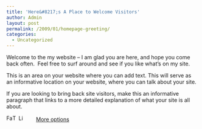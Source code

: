 ```yaml
---
title: 'Here&#8217;s A Place to Welcome Visitors'
author: Admin
layout: post
permalink: /2009/01/homepage-greeting/
categories:
  - Uncategorized
---
```

Welcome to the my website – I am glad you are here, and hope you come back often.  Feel free to surf around and see if you like what’s on my site.

This is an area on your website where you can add text. This will serve as an informative location on your website, where you can talk about your site.

If you are looking to bring back site visitors, make this an informative paragraph that links to a more detailed explanation of what your site is all about.

<div class="addtoany_share_save_container">
  <div class="a2a_kit a2a_target addtoany_list" id="wpa2a_44">
    <a class="a2a_button_facebook" href="http://www.addtoany.com/add_to/facebook?linkurl=http%3A%2F%2Fwww.idevelopsoftware.com%2F2009%2F01%2Fhomepage-greeting%2F&linkname=Here%26%238217%3Bs%20A%20Place%20to%20Welcome%20Visitors" title="Facebook" rel="nofollow" target="_blank"><img src="http://www.idevelopsoftware.com/wp-content/plugins/add-to-any/icons/facebook.png" width="16" height="16" alt="Facebook" /></a><a class="a2a_button_twitter" href="http://www.addtoany.com/add_to/twitter?linkurl=http%3A%2F%2Fwww.idevelopsoftware.com%2F2009%2F01%2Fhomepage-greeting%2F&linkname=Here%26%238217%3Bs%20A%20Place%20to%20Welcome%20Visitors" title="Twitter" rel="nofollow" target="_blank"><img src="http://www.idevelopsoftware.com/wp-content/plugins/add-to-any/icons/twitter.png" width="16" height="16" alt="Twitter" /></a><a class="a2a_button_linkedin" href="http://www.addtoany.com/add_to/linkedin?linkurl=http%3A%2F%2Fwww.idevelopsoftware.com%2F2009%2F01%2Fhomepage-greeting%2F&linkname=Here%26%238217%3Bs%20A%20Place%20to%20Welcome%20Visitors" title="LinkedIn" rel="nofollow" target="_blank"><img src="http://www.idevelopsoftware.com/wp-content/plugins/add-to-any/icons/linkedin.png" width="16" height="16" alt="LinkedIn" /></a><a class="a2a_dd addtoany_share_save" href="http://www.addtoany.com/share_save" style="background:url(http://www.idevelopsoftware.com/wp-content/plugins/add-to-any/favicon.png) no-repeat scroll 9px 0px !important;padding:0 0 0 30px;display:inline-block;height:16px;line-height:16px;vertical-align:middle">More options</a>
  </div>
</div>